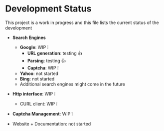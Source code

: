 Development Status
==================

This project is a work in progress and this file lists the current status of the development

- **Search Engines**
    - **Google**: WIP  :grey_exclamation:
        - **URL generation**: testing :thumbsup:
        - **Parsing**: testing :thumbsup:
        - **Captcha**: WIP :grey_exclamation:
    - **Yahoo**: not started
    - **Bing**: not started
    - Additional search engines might come in the future
- **Http interface**: WIP :grey_exclamation:
    - CURL client: WIP :grey_exclamation:
- **Captcha Management**: WIP :grey_exclamation:

- Website + Documentation: not started

